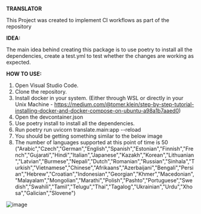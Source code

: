 **TRANSLATOR**

This Project was created to implement CI workflows as part of the repository

**IDEA:**

The main idea behind creating this package is to use poetry to install all the dependencies, create a test.yml to test whether the changes are working as expected. 

**HOW TO USE:**

1. Open Visual Studio Code. 
2. Clone the repository.
3. Install docker in your system. (Either through WSL or directly in your Unix Machine - https://medium.com/@tomer.klein/step-by-step-tutorial-installing-docker-and-docker-compose-on-ubuntu-a98a1b7aaed0)
4. Open the devcontainer.json
5. Use poetry install to install all the dependencies.
6. Run poetry run uvicorn translate.main:app --reload
7. You should be getting something similar to the below image
8. The number of languages supported at this point of time is 50 ("Arabic","Czech","German","English","Spanish","Estonian","Finnish","French","Gujarati","Hindi","Italian","Japanese","Kazakh","Korean","Lithuanian","Latvian","Burmese","Nepali","Dutch","Romanian","Russian","Sinhala","Turkish","Vietnamese","Chinese","Afrikaans","Azerbaijani","Bengali","Persian","Hebrew","Croatian","Indonesian","Georgian","Khmer","Macedonian","Malayalam","Mongolian","Marathi","Polish","Pashto","Portuguese","Swedish","Swahili","Tamil","Telugu","Thai","Tagalog","Ukrainian","Urdu","Xhosa","Galician","Slovene")

![image](https://github.com/user-attachments/assets/eda24f9f-4901-416e-9bf1-367989803569)

